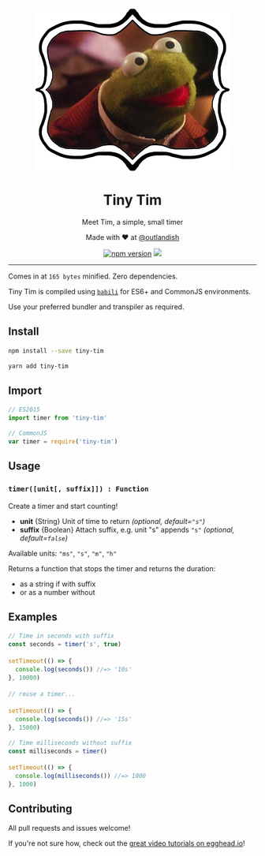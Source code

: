 <p align="center">
  <img src="https://github.com/sdgluck/tiny-tim/blob/master/tiny-tim.jpg" />
</p>

<p><h1 align="center">Tiny Tim</h1></p>

<p align="center">Meet Tim, a simple, small timer</p>

<p align="center">Made with ❤ at <a href="http://www.twitter.com/outlandish">@outlandish</a></p>
  
<p align="center">
    <a href="http://badge.fury.io/js/tiny-tim"><img alt="npm version" src="https://badge.fury.io/js/tiny-tim.svg" /></a>
    <a href="http://standardjs.com/"><img src="https://img.shields.io/badge/code%20style-standard-brightgreen.svg" /></a>
</p>

<hr/>

Comes in at `165 bytes` minified. Zero dependencies.

Tiny Tim is compiled using [`babili`](https://github.com/babel/babili) for ES6+ and CommonJS environments.

Use your preferred bundler and transpiler as required.

## Install

```sh
npm install --save tiny-tim
```

```sh
yarn add tiny-tim
```
    
## Import

```js
// ES2015
import timer from 'tiny-tim'
```

```js
// CommonJS
var timer = require('tiny-tim') 
```

## Usage

### `timer([unit[, suffix]]) : Function`

Create a timer and start counting!

- __unit__ {String} Unit of time to return _(optional, default=`"s"`)_
- __suffix__ {Boolean} Attach suffix, e.g. unit "s" appends `"s"` _(optional, default=`false`)_

Available units: `"ms"`, `"s"`, `"m"`, `"h"`
 
Returns a function that stops the timer and returns the duration:
 - as a string if with suffix 
 - or as a number without
 
## Examples

```js
// Time in seconds with suffix
const seconds = timer('s', true)

setTimeout(() => {
  console.log(seconds()) //=> '10s'
}, 10000)

// reuse a timer...

setTimeout(() => {
  console.log(seconds()) //=> '15s'
}, 15000)
```

```js
// Time milliseconds without suffix
const milliseconds = timer()

setTimeout(() => {
  console.log(milliseconds()) //=> 1000
}, 1000)
```

## Contributing

All pull requests and issues welcome!

If you're not sure how, check out the [great video tutorials on egghead.io](http://bit.ly/2aVzthz)!
